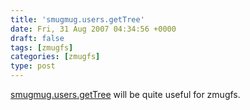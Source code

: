 ```yaml
---
title: 'smugmug.users.getTree'
date: Fri, 31 Aug 2007 04:34:56 +0000
draft: false
tags: [zmugfs]
categories: [zmugfs]
type: post
---
```


[smugmug.users.getTree](http://smugmug.jot.com/WikiHome/1.2.0/smugmug.users.getTree) will be quite useful for zmugfs.
